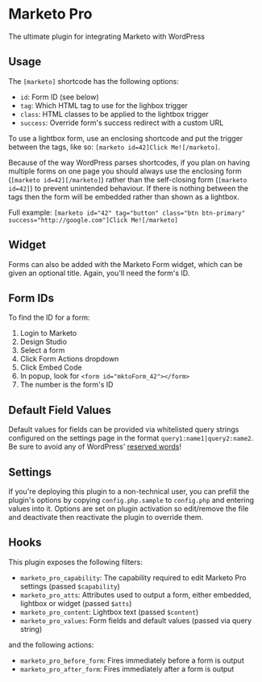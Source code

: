 # Marketo Pro

The ultimate plugin for integrating Marketo with WordPress

## Usage

The `[marketo]` shortcode has the following options:

- `id`: Form ID (see below)
- `tag`: Which HTML tag to use for the lighbox trigger
- `class`: HTML classes to be applied to the lightbox trigger
- `success`: Override form's success redirect with a custom URL

To use a lightbox form, use an enclosing shortcode and put the trigger between the tags, like so: `[marketo id=42]Click Me![/marketo]`.

Because of the way WordPress parses shortcodes, if you plan on having multiple forms on one page you should always use the enclosing form (`[marketo id=42][/marketo]`) rather than the self-closing form (`[marketo id=42]`) to prevent unintended behaviour. If there is nothing between the tags then the form will be embedded rather than shown as a lightbox.

Full example: `[marketo id="42" tag="button" class="btn btn-primary" success="http://google.com"]Click Me![/marketo]`

## Widget

Forms can also be added with the Marketo Form widget, which can be given an optional title. Again, you'll need the form's ID.

## Form IDs

To find the ID for a form:

1. Login to Marketo
1. Design Studio
1. Select a form
1. Click Form Actions dropdown
1. Click Embed Code
1. In popup, look for `<form id="mktoForm_42"></form>`
1. The number is the form's ID

## Default Field Values

Default values for fields can be provided via whitelisted query strings configured on the settings page in the format `query1:name1|query2:name2`. Be sure to avoid any of WordPress' [reserved words](https://codex.wordpress.org/Reserved_Terms)!

## Settings

If you're deploying this plugin to a non-technical user, you can prefill the plugin's options by copying `config.php.sample` to `config.php` and entering values into it. Options are set on plugin activation so edit/remove the file and deactivate then reactivate the plugin to override them.

## Hooks

This plugin exposes the following filters:

- `marketo_pro_capability`: The capability required to edit Marketo Pro settings (passed `$capability`)
- `marketo_pro_atts`: Attributes used to output a form, either embedded, lightbox or widget (passed `$atts`)
- `marketo_pro_content`: Lightbox text (passed `$content`)
- `marketo_pro_values`: Form fields and default values (passed via query string)

and the following actions:

- `marketo_pro_before_form`: Fires immediately before a form is output
- `marketo_pro_after_form`: Fires immediately after a form is output